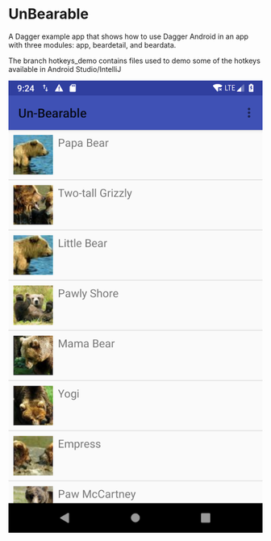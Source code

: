 # UnBearable
A Dagger example app that shows how to use Dagger Android in an app with three modules: app, beardetail, and
beardata.

The branch hotkeys_demo contains files used to demo some of the hotkeys available in Android Studio/IntelliJ

![Bear screenshot](/BearScreenshot.png?raw=true)
